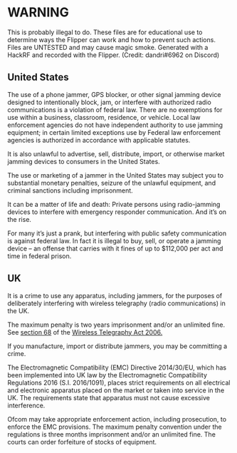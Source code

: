# WARNING

This is probably illegal to do. These files are for educational use to determine ways the Flipper can work and how to prevent such actions.<br>
Files are UNTESTED and may cause magic smoke. Generated with a HackRF and recorded with the Flipper. (Credit: dandri#6962 on Discord)

## United States

The use of a phone jammer, GPS blocker, or other signal jamming device designed to intentionally block, jam, or interfere with authorized radio communications is a violation of federal law.  There are no exemptions for use within a business, classroom, residence, or vehicle. Local law enforcement agencies do not have independent authority to use jamming equipment; in certain limited exceptions use by Federal law enforcement agencies is authorized in accordance with applicable statutes.

It is also unlawful to advertise, sell, distribute, import, or otherwise market jamming devices to consumers in the United States.

The use or marketing of a jammer in the United States may subject you to substantial monetary penalties, seizure of the unlawful equipment, and criminal sanctions including imprisonment.

It can be a matter of life and death: Private persons using radio-jamming devices to interfere with emergency responder communication. And it’s on the rise.

For many it’s just a prank, but interfering with public safety communication is against federal law. In fact it is illegal to buy, sell, or operate a jamming device – an offense that carries with it fines of up to $112,000 per act and time in federal prison.

## UK

It is a crime to use any apparatus, including jammers, for the purposes of deliberately interfering with wireless telegraphy (radio communications) in the UK. 

The maximum penalty is two years imprisonment and/or an unlimited fine. See [section 68](https://www.legislation.gov.uk/ukpga/2006/36/section/68) of the [Wireless Telegraphy Act 2006.](https://www.legislation.gov.uk/ukpga/2006/36/contents)

If you manufacture, import or distribute jammers, you may be committing a crime. 

The Electromagnetic Compatibility (EMC) Directive 2014/30/EU, which has been implemented into UK law by the Electromagnetic Compatibility Regulations 2016 (S.I. 2016/1091), places strict requirements on all electrical and electronic apparatus placed on the market or taken into service in the UK. The requirements state that apparatus must not cause excessive interference.

Ofcom may take appropriate enforcement action, including prosecution, to enforce the EMC provisions. The maximum penalty convention under the regulations is three months imprisonment and/or an unlimited fine. The courts can order forfeiture of stocks of equipment.
